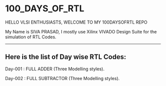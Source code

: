 # 100_DAYS_OF_RTL

HELLO VLSI ENTHUSIASTS, WELCOME TO MY 100DAYSOFRTL REPO

My Name is SIVA PRASAD, I mostly use Xilinx VIVADO Design Suite for the simulation of RTL Codes.
<hr>
  
<h2>Here is the list of Day wise RTL Codes:</h2>

Day-001 : FULL ADDER (Three Modelling styles). <br>

Day-002 : FULL SUBTRACTOR (Three Modelling styles). <br>

